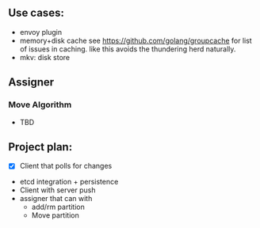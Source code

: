 ## Use cases:

- envoy plugin
- memory+disk cache
  see https://github.com/golang/groupcache
  for list of issues in caching. like
  this avoids the thundering herd naturally.
- mkv: disk store
    
## Assigner
### Move Algorithm
- TBD

## Project plan:
- [x] Client that polls for changes
- etcd integration + persistence
- Client with server push
- assigner that can with 
    - add/rm partition
    - Move partition